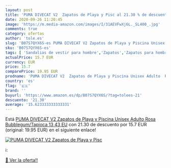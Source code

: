 ```yaml
---
layout: post
title: 'PUMA DIVECAT V2  Zapatos de Playa y Pisc al 21.30 % de descuento'
date: 2020-09-26 11:20:45
image: 'https://m.media-amazon.com/images/I/31AEVFwXj6L._SL400_.jpg'
comments: true
category: ofertas
author: 'tole.es'
slug: 'B07S7QYX6S-es PUMA DIVECAT V2 Zapatos de Playa y Piscina Unisex Adulto...'
sku: 'B07S7QYX6S-es'
tags: [ 'Sandalias de vestir para hombre','Zapatos','Zapatos para hombre','Zapatos y complementos','zapatos', ]
actualPrice: 15.7 EUR
currency: EUR
price: 15.7
comparePrice: 19.95 EUR
prodname: 'PUMA DIVECAT V2  Zapatos de Playa y Piscina Unisex Adulto  Rosa  Bubblegum/Tapioca 13   43 EU'
country: 'es'
flag: '🇪🇸'
brand: ''
buyurl: 'https://www.amazon.es/dp/B07S7QYX6S/?tag=tolees-21'
descuento: '21.30'
average: '15.623333333333331'
---
```


Está [PUMA DIVECAT V2  Zapatos de Playa y Piscina Unisex Adulto  Rosa  Bubblegum/Tapioca 13   43 EU](https://www.amazon.es/dp/B07S7QYX6S/?tag=tolees-21) con 21.30 de descuento por 15.7 EUR (original: 19.95 EUR) en el siguiente enlace!

[![PUMA DIVECAT V2  Zapatos de Playa y Pisc](https://m.media-amazon.com/images/I/31AEVFwXj6L._SL400_.jpg)](https://www.amazon.es/dp/B07S7QYX6S/?tag=tolees-21)

ℹ️:


[🛒 Ver la oferta!!](https://www.amazon.es/dp/B07S7QYX6S/?tag=tolees-21)
